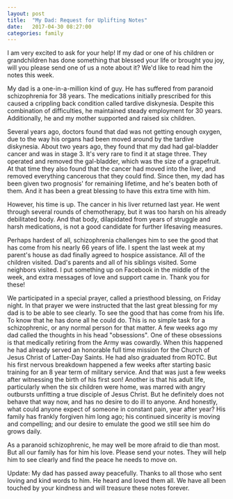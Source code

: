```yaml
---
layout: post
title:  "My Dad: Request for Uplifting Notes"
date:   2017-04-30 08:27:00
categories: family
---
```

I am very excited to ask for your help! If my dad or one of his children or grandchildren has done something that blessed your life or brought you joy, will you please send one of us a note about it? We'd like to read him the notes this week.

My dad is a one-in-a-million kind of guy. He has suffered from paranoid schizophrenia for 38 years. The medications initially prescribed for this caused a crippling back condition called tardive diskynesia. Despite this combination of difficulties, he maintained steady employment for 30 years. Additionally, he and my mother supported and raised six children.

Several years ago, doctors found that dad was not getting enough oxygen, due to the way his organs had been moved around by the tardive diskynesia. About two years ago, they found that my dad had gal-bladder cancer and was in stage 3. It's very rare to find it at stage three. They operated and removed the gal-bladder, which was the size of a grapefruit. At that time they also found that the cancer had moved into the liver, and removed everything cancerous that they could find. Since then, my dad has been given two prognosis' for remaining lifetime, and he's beaten both of them. And it has been a great blessing to have this extra time with him.

However, his time is up. The cancer in his liver returned last year. He went through several rounds of chemotherapy, but it was too harsh on his already debilitated body. And that body, dilapidated from years of struggle and harsh medications, is not a good candidate for further lifesaving measures. 

Perhaps hardest of all, schizophrenia challenges him to see the good that has come from his nearly 66 years of life. I spent the last week at my parent's house as dad finally agreed to hospice assistance. All of the children visited. Dad's parents and all of his siblings visited. Some neighbors visited. I put something up on Facebook in the middle of the week, and extra messages of love and support came in. Thank you for these!

We participated in a special prayer, called a priesthood blessing, on Friday night. In that prayer we were instructed that the last great blessing for my dad is to be able to see clearly. To see the good that has come from his life. To know that he has done all he could do. This is no simple task for a schizophrenic, or any normal person for that matter. A few weeks ago my dad called the thoughts in his head "obsessions". One of these obsessions is that medically retiring from the Army was cowardly. When this happened he had already served an honorable full time mission for the Church of Jesus Christ of Latter-Day Saints. He had also graduated from ROTC. But his first nervous breakdown happened a few weeks after starting basic training for an 8 year term of military service. And that was just a few weeks after witnessing the birth of his first son! Another is that his adult life, particularly when the six children were home, was marred with angry outbursts unfitting a true disciple of Jesus Christ. But he definitely does not behave that way now, and has no desire to do ill to anyone. And honestly, what could anyone expect of someone in constant pain, year after year? His family has frankly forgiven him long ago; his continued sincerity is moving and compelling; and our desire to emulate the good we still see him do grows daily.

As a paranoid schizophrenic, he may well be more afraid to die than most. But all our family has for him his love. Please send your notes. They will help him to see clearly and find the peace he needs to move on.

Update: My dad has passed away peacefully. Thanks to all those who sent loving and kind words to him. He heard and loved them all. We have all been touched by your kindness and will treasure these notes forever.
